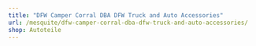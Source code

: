 ```yaml
---
title: "DFW Camper Corral DBA DFW Truck and Auto Accessories"
url: /mesquite/dfw-camper-corral-dba-dfw-truck-and-auto-accessories/
shop: Autoteile
---
```

